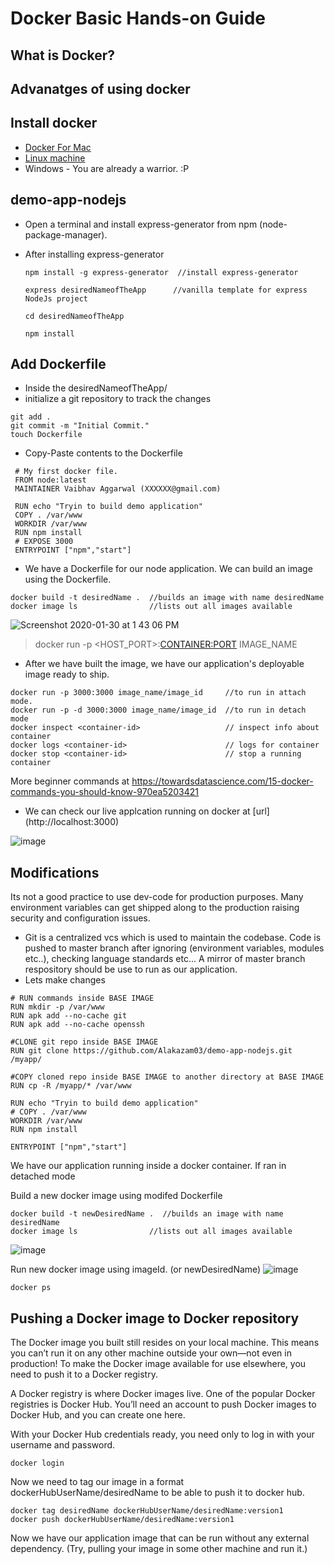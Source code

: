 # Docker Basic Hands-on Guide

## What is Docker?

## Advanatges of using docker

## Install docker
 * [Docker For Mac](https://docs.docker.com/v17.12/docker-for-mac/install/)
 * [Linux machine](https://runnable.com/docker/install-docker-on-linux)
 * Windows - You are already a warrior. :P

## demo-app-nodejs

  * Open a terminal and install express-generator from npm (node-package-manager).
  * After installing express-generator
        
    ```
    npm install -g express-generator  //install express-generator
    
    express desiredNameofTheApp      //vanilla template for express NodeJs project
    
    cd desiredNameofTheApp 
    
    npm install
    ```
    
## Add Dockerfile
 * Inside the desiredNameofTheApp/
 * initialize a git repository to track the changes
 
 ``` 
 git add .
 git commit -m "Initial Commit."
 touch Dockerfile
 
 ```
 * Copy-Paste contents to the Dockerfile
 
 ```
  # My first docker file.
  FROM node:latest
  MAINTAINER Vaibhav Aggarwal (XXXXXX@gmail.com)

  RUN echo "Tryin to build demo application"
  COPY . /var/www 
  WORKDIR /var/www
  RUN npm install
  # EXPOSE 3000
  ENTRYPOINT ["npm","start"]
 ```
 * We have a Dockerfile for our node application. We can build an image using the Dockerfile.
 
 ```
 docker build -t desiredName .  //builds an image with name desiredName
 docker image ls                //lists out all images available
 ```
 
 ![Screenshot 2020-01-30 at 1 43 06 PM](https://user-images.githubusercontent.com/23367724/73444941-a8caec00-437f-11ea-9174-a1cd3737a4ae.png)
 
 
 > docker run -p <HOST_PORT>:<CONTAINER:PORT> IMAGE_NAME
 
 * After we have built the image, we have our application's deployable image ready to ship.
 
 ```
 docker run -p 3000:3000 image_name/image_id     //to run in attach mode. 
 docker run -p -d 3000:3000 image_name/image_id  //to run in detach mode
 docker inspect <container-id>                   // inspect info about container
 docker logs <container-id>                      // logs for container
 docker stop <container-id>                      // stop a running container

 ```
 More beginner commands at https://towardsdatascience.com/15-docker-commands-you-should-know-970ea5203421
 
 * We can check our live applcation running on docker at [url] (http://localhost:3000)
 
 ![image](https://user-images.githubusercontent.com/23367724/73444833-702b1280-437f-11ea-939c-5e526115fe8c.png)
 
 
 ## Modifications 
  Its not a good practice to use dev-code for production purposes. Many environment variables can get shipped along to the production raising security and configuration issues.
  
  * Git is a centralized vcs which is used to maintain the codebase. Code is pushed to master branch after ignoring (environment variables, modules etc..), checking language standards etc... A mirror of master branch respository should be use to run as our application.
  * Lets make changes
  
  ```
  # RUN commands inside BASE IMAGE
  RUN mkdir -p /var/www 
  RUN apk add --no-cache git
  RUN apk add --no-cache openssh

  #CLONE git repo inside BASE IMAGE
  RUN git clone https://github.com/Alakazam03/demo-app-nodejs.git /myapp/

  #COPY cloned repo inside BASE IMAGE to another directory at BASE IMAGE
  RUN cp -R /myapp/* /var/www

  RUN echo "Tryin to build demo application"
  # COPY . /var/www 
  WORKDIR /var/www
  RUN npm install

  ENTRYPOINT ["npm","start"]
  ```
  
  We have our application running inside a docker container. If ran in detached mode
  
  Build a new docker image using modifed Dockerfile
  ```
  docker build -t newDesiredName .  //builds an image with name desiredName
  docker image ls                //lists out all images available
  ```
  
  ![image](https://user-images.githubusercontent.com/23367724/73444572-d5323880-437e-11ea-8d28-e6a30c3f70a1.png)
  
  Run new docker image using imageId. (or newDesiredName)
  ![image](https://user-images.githubusercontent.com/23367724/73444625-f7c45180-437e-11ea-8e95-69c1209f9ff0.png)

  ```
  docker ps
  ```
  
## Pushing a Docker image to Docker repository
The Docker image you built still resides on your local machine. This means you can’t run it on any other machine outside your own—not even in production! To make the Docker image available for use elsewhere, you need to push it to a Docker registry.

A Docker registry is where Docker images live. One of the popular Docker registries is Docker Hub. You’ll need an account to push Docker images to Docker Hub, and you can create one here.

With your Docker Hub credentials ready, you need only to log in with your username and password.

```
docker login
```

Now we need to tag our image in a format dockerHubUserName/desiredName to be able to push it to docker hub.
```
docker tag desiredName dockerHubUserName/desiredName:version1
docker push dockerHubUserName/desiredName:version1

```
Now we have our application image that can be run without any external dependency. (Try, pulling your image in some other machine and run it.)
